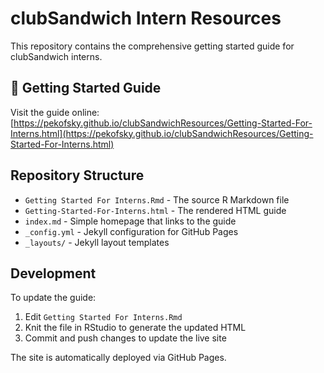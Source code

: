 # clubSandwich Intern Resources

This repository contains the comprehensive getting started guide for clubSandwich interns.

## 📖 Getting Started Guide

Visit the guide online: [https://pekofsky.github.io/clubSandwichResources/Getting-Started-For-Interns.html](https://pekofsky.github.io/clubSandwichResources/Getting-Started-For-Interns.html)

## Repository Structure

- `Getting Started For Interns.Rmd` - The source R Markdown file
- `Getting-Started-For-Interns.html` - The rendered HTML guide
- `index.md` - Simple homepage that links to the guide
- `_config.yml` - Jekyll configuration for GitHub Pages
- `_layouts/` - Jekyll layout templates

## Development

To update the guide:
1. Edit `Getting Started For Interns.Rmd`
2. Knit the file in RStudio to generate the updated HTML
3. Commit and push changes to update the live site

The site is automatically deployed via GitHub Pages.
